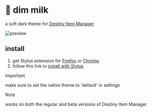 # 🌌 dim milk

a soft dark theme for [Destiny Item Manager](https://github.com/DestinyItemManager/DIM)

![preview](https://milkembers.github.io/dim-milk/assets/prev.png)

## install

1. get Stylus extension for [Firefox](https://addons.mozilla.org/en-US/firefox/addon/styl-us/) or [Chrome](https://chrome.google.com/webstore/detail/stylus/clngdbkpkpeebahjckkjfobafhncgmne)
2. follow this link to [install with Stylus](https://milkembers.github.io/dim-milk/dim-milk.user.css)
  
> [!IMPORTANT]  
> make sure to set the native theme to 'default' in settings

> [!NOTE]  
> works on both the regular and beta versions of Destiny Item Manager
